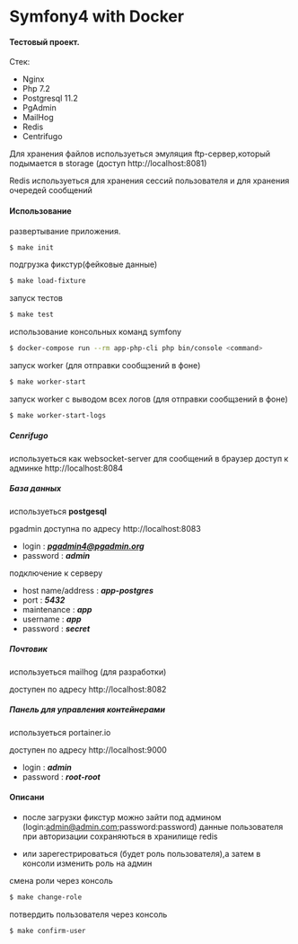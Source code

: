 # Symfony4 with Docker

#### Тестовый проект.
Стек:
  - Nginx
  - Php 7.2
  - Postgresql 11.2
  - PgAdmin
  - MailHog
  - Redis
  - Centrifugo

Для хранения файлов используеться эмуляция ftp-сервер,который подымается
в storage (доступ http://localhost:8081)

Redis используеться для хранения сессий пользователя и для хранения очередей
сообщений 

#### Использование
развертывание приложения.

```sh
$ make init
```
подгрузка фикстур(фейковые данные)
```sh
$ make load-fixture
```
запуск тестов
```sh
$ make test
```
использование консольных команд symfony

```sh
$ docker-compose run --rm app-php-cli php bin/console <command>
```

запуск worker (для отправки сообщзений в фоне)

```sh
$ make worker-start
```

запуск worker с выводом всех логов (для отправки сообщзений в фоне)

```sh
$ make worker-start-logs
```
##### Cenrifugo
используеться как websocket-server для сообщений в браузер
доступ к админке http://localhost:8084

##### База данных
используеться **postgesql**

pgadmin доступна по адресу http://localhost:8083

- login : ***pgadmin4@pgadmin.org***
- password : ***admin***

подключение к серверу

- host name/address : ***app-postgres***
- port : ***5432***
- maintenance : ***app***
- username : ***app***
- password : ***secret***

##### Почтовик
используеться mailhog (для разработки)

доступен по адресу http://localhost:8082

##### Панель для управления контейнерами
используеться portainer.io

доступен по адресу http://localhost:9000

- login : ***admin***
- password : ***root-root***

#### Описани

- после загрузки фикстур можно зайти под админом
(login:admin@admin.com;password:password)
данные пользователя при авторизации сохраняються в хранилище redis

- или зарегестрироваться (будет роль пользователя),а затем в консоли изменить роль на админ

смена роли через консоль
```sh
$ make change-role
```

потвердить пользователя через консоль
```sh
$ make confirm-user
```